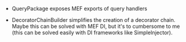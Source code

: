 ﻿- QueryPackage exposes MEF exports of query handlers

- DecoratorChainBuilder simplifies the creation of a decorator chain. Maybe this can be solved with MEF DI, but it's to cumbersome to me (this can be solved easily with DI frameworks like SimpleInjector).
